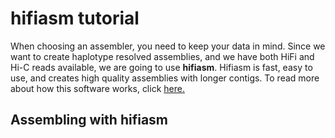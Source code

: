 # hifiasm tutorial

When choosing an assembler, you need to keep your data in mind. Since we want to create haplotype resolved assemblies, and we have both HiFi and Hi-C reads available, we are going to use **hifiasm**. Hifiasm is fast, easy to use, and creates high quality assemblies with longer contigs. To read more about how this software works, click [here.](https://github.com/chhylp123/hifiasm)

## Assembling with hifiasm